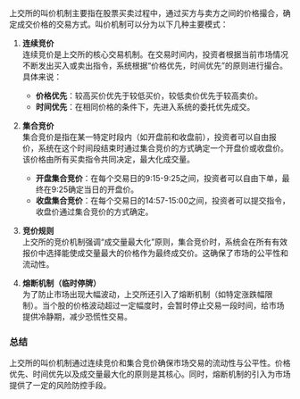 上交所的叫价机制主要指在股票买卖过程中，通过买方与卖方之间的价格撮合，确定成交价格的交易方式。叫价机制可以分为以下几种主要模式：

1. **连续竞价**  
   连续竞价是上交所的核心交易机制。在交易时间内，投资者根据当前市场情况不断发出买入或卖出指令，系统根据“价格优先，时间优先”的原则进行撮合。具体来说：
   - **价格优先**：较高买价优先于较低买价，较低卖价优先于较高卖价。
   - **时间优先**：在相同价格的条件下，先进入系统的委托优先成交。

2. **集合竞价**  
   集合竞价是指在某一特定时段内（如开盘前和收盘前），投资者可以自由报价，系统在这个时间段结束时通过集合竞价的方式确定一个开盘价或收盘价。该价格由所有买卖指令共同决定，最大化成交量。

   - **开盘集合竞价**：在每个交易日的9:15-9:25之间，投资者可以自由下单，最终在9:25确定当日的开盘价。
   - **收盘集合竞价**：在每个交易日的14:57-15:00之间，投资者可以提交指令，收盘价通过集合竞价的方式确定。

3. **竞价规则**  
   上交所的竞价机制强调“成交量最大化”原则，集合竞价时，系统会在所有有效报价中选择能使成交量最大的价格作为最终成交价。这确保了市场的公平性和流动性。

4. **熔断机制（临时停牌）**  
   为了防止市场出现大幅波动，上交所还引入了熔断机制（如特定涨跌幅限制）。当个股的价格波动超过一定幅度时，会暂时停止交易一段时间，给市场提供冷静期，减少恐慌性交易。

### 总结
上交所的叫价机制通过连续竞价和集合竞价确保市场交易的流动性与公平性。价格优先、时间优先以及成交量最大化的原则是其核心。同时，熔断机制的引入为市场提供了一定的风险防控手段。